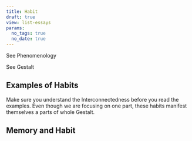 ```yaml
---
title: Habit
draft: true
view: list-essays
params:
  no_tags: true
  no_date: true
---
```


See Phenomenology

See Gestalt

## Examples of Habits

Make sure you understand the Interconnectedness before you read the examples. Even though we are focusing on one part, these habits manifest themselves a parts of whole Gestalt.

## Memory and Habit
